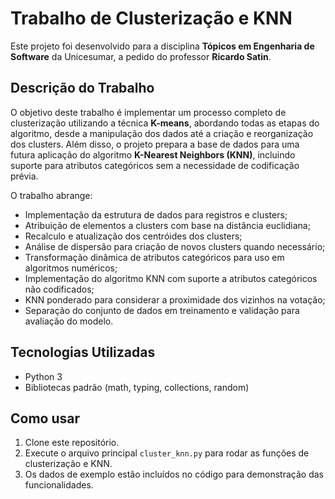 # Trabalho de Clusterização e KNN

Este projeto foi desenvolvido para a disciplina **Tópicos em Engenharia de Software** da Unicesumar, a pedido do professor **Ricardo Satin**.

## Descrição do Trabalho

O objetivo deste trabalho é implementar um processo completo de clusterização utilizando a técnica **K-means**, abordando todas as etapas do algoritmo, desde a manipulação dos dados até a criação e reorganização dos clusters. Além disso, o projeto prepara a base de dados para uma futura aplicação do algoritmo **K-Nearest Neighbors (KNN)**, incluindo suporte para atributos categóricos sem a necessidade de codificação prévia.

O trabalho abrange:

- Implementação da estrutura de dados para registros e clusters;
- Atribuição de elementos a clusters com base na distância euclidiana;
- Recalculo e atualização dos centróides dos clusters;
- Análise de dispersão para criação de novos clusters quando necessário;
- Transformação dinâmica de atributos categóricos para uso em algoritmos numéricos;
- Implementação do algoritmo KNN com suporte a atributos categóricos não codificados;
- KNN ponderado para considerar a proximidade dos vizinhos na votação;
- Separação do conjunto de dados em treinamento e validação para avaliação do modelo.

## Tecnologias Utilizadas

- Python 3
- Bibliotecas padrão (math, typing, collections, random)

## Como usar

1. Clone este repositório.
2. Execute o arquivo principal `cluster_knn.py` para rodar as funções de clusterização e KNN.
3. Os dados de exemplo estão incluídos no código para demonstração das funcionalidades.
